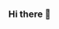 ### Hi there 👋

<!--
**g8ed-vik/g8ed-vik** is a ✨ _special_ ✨ repository because its `README.md` (this file) appears on your GitHub profile.

Here are some ideas to get you started:

- 🔭 I’m currently working on minor projects and developing myself as a programmer.
- 🌱 I’m currently learning ReactJs, SQL, C++, DSA 
- 👯 I’m looking to collaborate on projects
- 🤔 I’m looking for help with internships,
- 💬 Ask me about ...
- 📫 How to reach me: souvik.2095@gmail.com
- ⚡ Fun fact: ...

A passionate Developer

shashankanand13monu

Connect with me:
officialanand13 shashankanand13 officialanand13 shashank13monu shashankanand131

Languages and Tools:
c cplusplus git heroku mysql opencv postman python pytorch tensorflow zapier

shashankanand13monu

 shashankanand13monu

shashankanand13monu
-->
